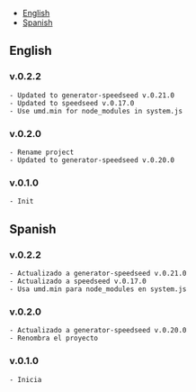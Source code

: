 - [English](#english)
- [Spanish](#spanish)

## English
### v.0.2.2
    - Updated to generator-speedseed v.0.21.0
    - Updated to speedseed v.0.17.0
    - Use umd.min for node_modules in system.js

### v.0.2.0
    - Rename project
    - Updated to generator-speedseed v.0.20.0

### v.0.1.0
    - Init

## Spanish
### v.0.2.2
    - Actualizado a generator-speedseed v.0.21.0
    - Actualizado a speedseed v.0.17.0
    - Usa umd.min para node_modules en system.js

### v.0.2.0
    - Actualizado a generator-speedseed v.0.20.0
    - Renombra el proyecto

### v.0.1.0
    - Inicia